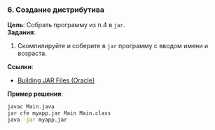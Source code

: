 ### **6. Создание дистрибутива**
**Цель**: Собрать программу из п.4 в `jar`.  
**Задания**:
1. Скомпилируйте и соберите в `jar` программу с вводом имени и возраста.

**Ссылки**:
- [Building JAR Files (Oracle)](https://docs.oracle.com/javase/tutorial/deployment/jar/build.html)

**Пример решения**:
```bash
javac Main.java
jar cfe myapp.jar Main Main.class
java -jar myapp.jar
```